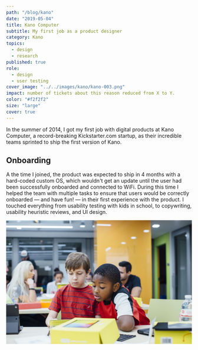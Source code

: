 ```yaml
---
path: "/blog/kano"
date: "2019-05-04"
title: Kano Computer
subtitle: My first job as a product designer
category: Kano
topics:
  - design
  - research
published: true
role:
  - design
  - user testing
cover_image: "../../images/kano/kano-003.png"
impact: number of tickets about this reason reduced from X to Y.
color: "#f2f2f2"
size: "large"
cover: true
---
```


In the summer of 2014, I got my first job with digital products at Kano Computer, a record-breaking Kickstarter.com startup, as their incredible teams sprinted to ship the first version of Kano.

## Onboarding

A the time I joined, the product was expected to ship in 4 months with a hard-coded custom OS, which wouldn't get an update until the user had been successfully onboarded and connected to WiFi. During this time I helped the team with multiple tasks to ensure that users would be correctly onboarded — and have fun! — in their first experience with the product. I touched everything from usability testing with kids in school, to copywriting, usability heuristic reviews, and UI design.

![img](../../images/kano/kano-011.jpg)
